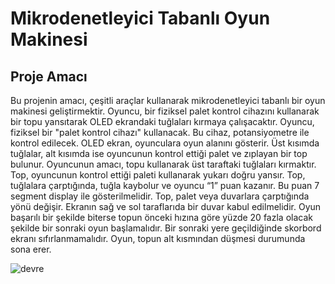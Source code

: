 # Mikrodenetleyici Tabanlı Oyun Makinesi

## Proje Amacı
Bu projenin amacı, çeşitli araçlar kullanarak mikrodenetleyici tabanlı bir oyun makinesi
geliştirmektir.
Oyuncu, bir fiziksel palet kontrol cihazını kullanarak bir topu yansıtarak OLED
ekrandaki tuğlaları kırmaya çalışacaktır. Oyuncu, fiziksel bir "palet kontrol cihazı" kullanacak.
Bu cihaz, potansiyometre ile kontrol edilecek. OLED ekran, oyunculara oyun alanını gösterir.
Üst kısımda tuğlalar, alt kısımda ise oyuncunun kontrol ettiği palet ve zıplayan bir top bulunur.
Oyuncunun amacı, topu kullanarak üst taraftaki tuğlaları kırmaktır. Top, oyuncunun kontrol
ettiği paleti kullanarak yukarı doğru yansır. Top, tuğlalara çarptığında, tuğla kaybolur ve
oyuncu “1” puan kazanır. Bu puan 7 segment display ile gösterilmelidir. Top, palet veya
duvarlara çarptığında yönü değişir. Ekranın sağ ve sol taraflarıda bir duvar kabul edilmelidir.
Oyun başarılı bir şekilde biterse topun önceki hızına göre yüzde 20 fazla olacak şekilde bir
sonraki oyun başlamalıdır. Bir sonraki yere geçildiğinde skorbord ekranı sıfırlanmamalıdır.
Oyun, topun alt kısmından düşmesi durumunda sona erer.


![devre](https://github.com/icsiee/BrickBreakingGame/assets/122745583/bc437e89-d8b7-4e6c-aa49-2dbc8fd11828)




